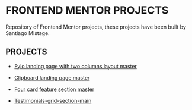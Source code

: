 # FRONTEND MENTOR PROJECTS

Repository of Frontend Mentor projects, these projects have been built by Santiago Mistage.

## PROJECTS

- [Fylo landing page with two columns layout master](https://santiagomistage.github.io/frontend-mentor/fylo-landing-page-with-two-column-layout-master)

- [Clipboard landing page master](https://santiagomistage.github.io/frontend-mentor/clipboard-landing-page-master)

- [Four card feature section master](https://santiagomistage.github.io/frontend-mentor/four-card-feature-section-master)

- [Testimonials-grid-section-main](https://santiagomistage.github.io/frontend-mentor/testimonials-grid-section-main)
